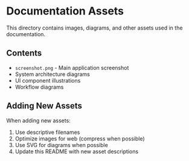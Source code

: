 # Documentation Assets

This directory contains images, diagrams, and other assets used in the documentation.

## Contents

- `screenshot.png` - Main application screenshot 
- System architecture diagrams
- UI component illustrations
- Workflow diagrams

## Adding New Assets

When adding new assets:

1. Use descriptive filenames
2. Optimize images for web (compress when possible)
3. Use SVG for diagrams when possible
4. Update this README with new asset descriptions 